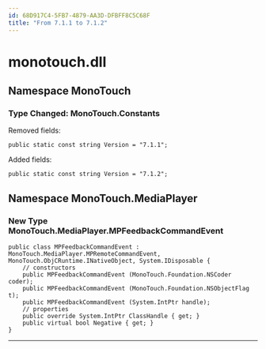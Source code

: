 ```yaml
---
id: 68D917C4-5FB7-4879-AA3D-DFBFF8C5C68F
title: "From 7.1.1 to 7.1.2"
---
```


# monotouch.dll

## Namespace MonoTouch

### Type Changed: MonoTouch.Constants

Removed fields:

```
public static const string Version = "7.1.1";
```

Added fields:

```
public static const string Version = "7.1.2";
```

## Namespace MonoTouch.MediaPlayer

### New Type MonoTouch.MediaPlayer.MPFeedbackCommandEvent

```
public class MPFeedbackCommandEvent : MonoTouch.MediaPlayer.MPRemoteCommandEvent, MonoTouch.ObjCRuntime.INativeObject, System.IDisposable {
	// constructors
	public MPFeedbackCommandEvent (MonoTouch.Foundation.NSCoder coder);
	public MPFeedbackCommandEvent (MonoTouch.Foundation.NSObjectFlag t);
	public MPFeedbackCommandEvent (System.IntPtr handle);
	// properties
	public override System.IntPtr ClassHandle { get; }
	public virtual bool Negative { get; }
}
```

   


 <hr>
